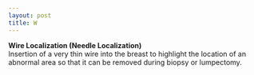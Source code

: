 ```yaml
---
layout: post
title: W
---
```


**Wire Localization (Needle Localization)** \
Insertion of a very thin wire into the breast to highlight the location of an abnormal area so that it can be removed during biopsy or lumpectomy.
